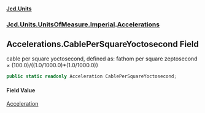 #### [Jcd.Units](index.md 'index')
### [Jcd.Units.UnitsOfMeasure.Imperial](Jcd.Units.UnitsOfMeasure.Imperial.md 'Jcd.Units.UnitsOfMeasure.Imperial').[Accelerations](Accelerations.md 'Jcd.Units.UnitsOfMeasure.Imperial.Accelerations')

## Accelerations.CablePerSquareYoctosecond Field

cable per square yoctosecond, defined as: fathom per square zeptosecond × (100.0)/((1.0/1000.0)*(1.0/1000.0))

```csharp
public static readonly Acceleration CablePerSquareYoctosecond;
```

#### Field Value
[Acceleration](Acceleration.md 'Jcd.Units.UnitTypes.Acceleration')